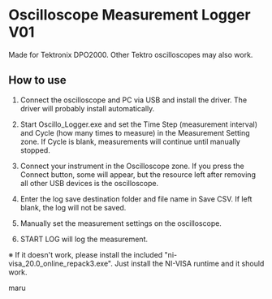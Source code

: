 # Oscilloscope Measurement Logger V01
Made for Tektronix DPO2000.
Other Tektro oscilloscopes may also work.

## How to use
1. Connect the oscilloscope and PC via USB and install the driver.
    The driver will probably install automatically.

2. Start Oscillo_Logger.exe and set the Time Step (measurement interval) and Cycle (how many times to measure) in the Measurement Setting zone.
    If Cycle is blank, measurements will continue until manually stopped.

3. Connect your instrument in the Oscilloscope zone.
    If you press the Connect button, some will appear, but the resource left after removing all other USB devices is the oscilloscope.

4. Enter the log save destination folder and file name in Save CSV.
    If left blank, the log will not be saved.

5. Manually set the measurement settings on the oscilloscope.

6. START LOG will log the measurement.

※
If it doesn't work, please install the included "ni-visa_20.0_online_repack3.exe".
Just install the NI-VISA runtime and it should work.

maru
